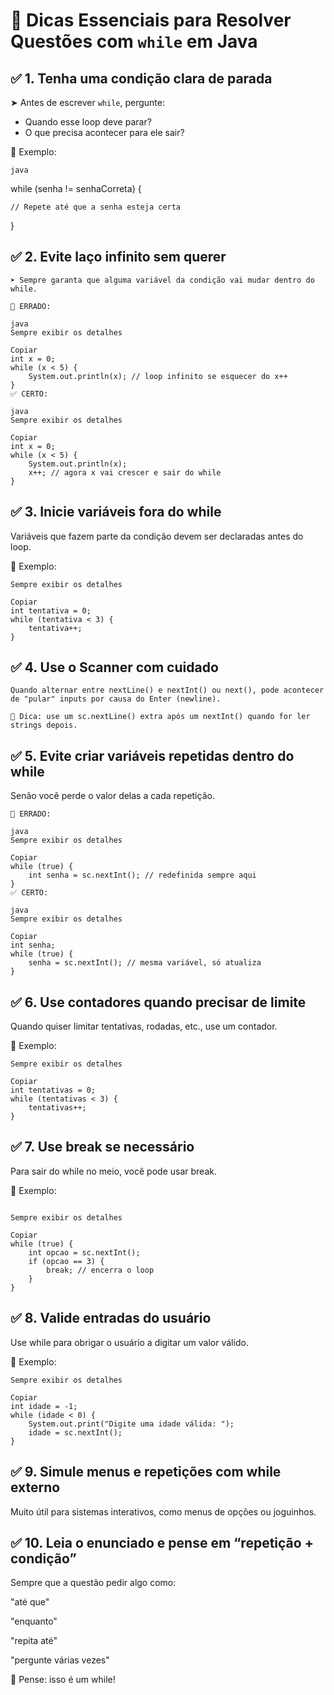 # 🧠 Dicas Essenciais para Resolver Questões com `while` em Java

## ✅ 1. Tenha uma condição clara de parada

➤ Antes de escrever `while`, pergunte:

- Quando esse loop deve parar?
- O que precisa acontecer para ele sair?

📌 Exemplo:

```java```

while (senha != senhaCorreta) {

    // Repete até que a senha esteja certa
}

## ✅ 2. Evite laço infinito sem querer
```
➤ Sempre garanta que alguma variável da condição vai mudar dentro do while.

🛑 ERRADO:

java
Sempre exibir os detalhes

Copiar
int x = 0;
while (x < 5) {
    System.out.println(x); // loop infinito se esquecer do x++
}
✅ CERTO:

java
Sempre exibir os detalhes

Copiar
int x = 0;
while (x < 5) {
    System.out.println(x);
    x++; // agora x vai crescer e sair do while
}
```
## ✅ 3. Inicie variáveis fora do while
Variáveis que fazem parte da condição devem ser declaradas antes do loop.

📌 Exemplo:
```
Sempre exibir os detalhes

Copiar
int tentativa = 0;
while (tentativa < 3) {
    tentativa++;
}
```
## ✅ 4. Use o Scanner com cuidado
```
Quando alternar entre nextLine() e nextInt() ou next(), pode acontecer de "pular" inputs por causa do Enter (newline).

📌 Dica: use um sc.nextLine() extra após um nextInt() quando for ler strings depois.
```
## ✅ 5. Evite criar variáveis repetidas dentro do while
Senão você perde o valor delas a cada repetição.
```
🛑 ERRADO:

java
Sempre exibir os detalhes

Copiar
while (true) {
    int senha = sc.nextInt(); // redefinida sempre aqui
}
✅ CERTO:

java
Sempre exibir os detalhes

Copiar
int senha;
while (true) {
    senha = sc.nextInt(); // mesma variável, só atualiza
}
```
## ✅ 6. Use contadores quando precisar de limite
Quando quiser limitar tentativas, rodadas, etc., use um contador.

📌 Exemplo:
```
Sempre exibir os detalhes

Copiar
int tentativas = 0;
while (tentativas < 3) {
    tentativas++;
}
```
## ✅ 7. Use break se necessário
Para sair do while no meio, você pode usar break.

📌 Exemplo:
```

Sempre exibir os detalhes

Copiar
while (true) {
    int opcao = sc.nextInt();
    if (opcao == 3) {
        break; // encerra o loop
    }
}
```
## ✅ 8. Valide entradas do usuário
Use while para obrigar o usuário a digitar um valor válido.

📌 Exemplo:
```
Sempre exibir os detalhes

Copiar
int idade = -1;
while (idade < 0) {
    System.out.print("Digite uma idade válida: ");
    idade = sc.nextInt();
}
```
## ✅ 9. Simule menus e repetições com while externo
Muito útil para sistemas interativos, como menus de opções ou joguinhos.

## ✅ 10. Leia o enunciado e pense em “repetição + condição”
Sempre que a questão pedir algo como:

"até que"

"enquanto"

"repita até"

"pergunte várias vezes"

🚨 Pense: isso é um while!

